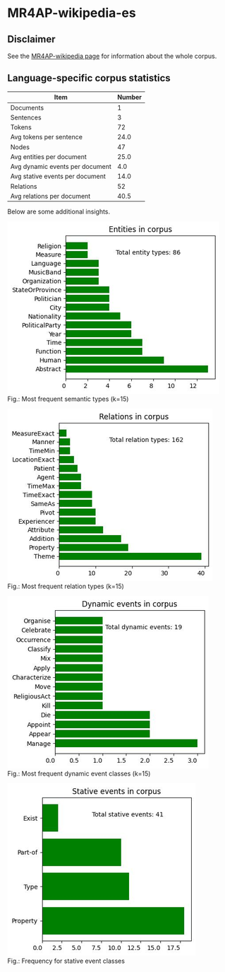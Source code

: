 # MR4AP-wikipedia-es

## Disclaimer

See the [MR4AP-wikipedia page](../../README.md) for information about the whole corpus.

## Language-specific corpus statistics

| Item                            | Number |
|---------------------------------|--------|
| Documents                       | 1      |
| Sentences                       | 3      |
| Tokens                          | 72     |
| Avg tokens per sentence         | 24.0   |
| Nodes                           | 47     |
| Avg entities per document       | 25.0   |
| Avg dynamic events per document | 4.0    |
| Avg stative events per document | 14.0   |
| Relations                       | 52     |
| Avg relations per document      | 40.5   |

Below are some additional insights.

![Semantic types in corpus](../../img/semantic_types_it.jpg)  
Fig.: Most frequent semantic types (k=15)

![Relations in corpus](../../img/relations_it.jpg)  
Fig.: Most frequent relation types (k=15)

![Dynamic events in corpus](../../img/dynamic_events_it.jpg)  
Fig.: Most frequent dynamic event classes (k=15)

![Stative events in corpus](../../img/stative_events_it.jpg)  
Fig.: Frequency for stative event classes